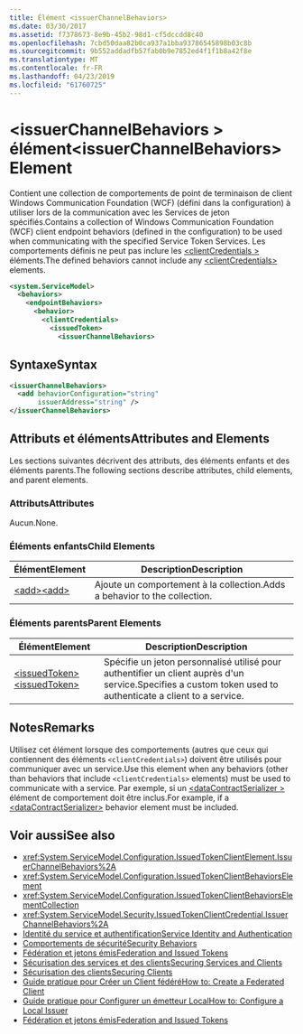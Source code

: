 ```yaml
---
title: Élément <issuerChannelBehaviors>
ms.date: 03/30/2017
ms.assetid: f7378673-8e9b-45b2-98d1-cf5dccdd8c40
ms.openlocfilehash: 7cbd50daa82b0ca937a1bba93786545898b03c8b
ms.sourcegitcommit: 9b552addadfb57fab0b9e7852ed4f1f1b8a42f8e
ms.translationtype: MT
ms.contentlocale: fr-FR
ms.lasthandoff: 04/23/2019
ms.locfileid: "61760725"
---
```

# <a name="issuerchannelbehaviors-element"></a><span data-ttu-id="28c91-102">\<issuerChannelBehaviors > élément</span><span class="sxs-lookup"><span data-stu-id="28c91-102">\<issuerChannelBehaviors> Element</span></span>

<span data-ttu-id="28c91-103">Contient une collection de comportements de point de terminaison de client Windows Communication Foundation (WCF) (défini dans la configuration) à utiliser lors de la communication avec les Services de jeton spécifiés.</span><span class="sxs-lookup"><span data-stu-id="28c91-103">Contains a collection of Windows Communication Foundation (WCF) client endpoint behaviors (defined in the configuration) to be used when communicating with the specified Service Token Services.</span></span> <span data-ttu-id="28c91-104">Les comportements définis ne peut pas inclure les [ \<clientCredentials >](../../../../../docs/framework/configure-apps/file-schema/wcf/clientcredentials.md) éléments.</span><span class="sxs-lookup"><span data-stu-id="28c91-104">The defined behaviors cannot include any [\<clientCredentials>](../../../../../docs/framework/configure-apps/file-schema/wcf/clientcredentials.md) elements.</span></span>

```xml
<system.ServiceModel>
  <behaviors>
    <endpointBehaviors>
      <behavior>
        <clientCredentials>
          <issuedToken>
            <issuerChannelBehaviors>
```

## <a name="syntax"></a><span data-ttu-id="28c91-105">Syntaxe</span><span class="sxs-lookup"><span data-stu-id="28c91-105">Syntax</span></span>

```xml
<issuerChannelBehaviors>
  <add behaviorConfiguration="string"
       issuerAddress="string" />
</issuerChannelBehaviors>
```

## <a name="attributes-and-elements"></a><span data-ttu-id="28c91-106">Attributs et éléments</span><span class="sxs-lookup"><span data-stu-id="28c91-106">Attributes and Elements</span></span>

<span data-ttu-id="28c91-107">Les sections suivantes décrivent des attributs, des éléments enfants et des éléments parents.</span><span class="sxs-lookup"><span data-stu-id="28c91-107">The following sections describe attributes, child elements, and parent elements.</span></span>

### <a name="attributes"></a><span data-ttu-id="28c91-108">Attributs</span><span class="sxs-lookup"><span data-stu-id="28c91-108">Attributes</span></span>

<span data-ttu-id="28c91-109">Aucun.</span><span class="sxs-lookup"><span data-stu-id="28c91-109">None.</span></span>

### <a name="child-elements"></a><span data-ttu-id="28c91-110">Éléments enfants</span><span class="sxs-lookup"><span data-stu-id="28c91-110">Child Elements</span></span>

|<span data-ttu-id="28c91-111">Élément</span><span class="sxs-lookup"><span data-stu-id="28c91-111">Element</span></span>|<span data-ttu-id="28c91-112">Description</span><span class="sxs-lookup"><span data-stu-id="28c91-112">Description</span></span>|
|-------------|-----------------|
|[<span data-ttu-id="28c91-113">\<add></span><span class="sxs-lookup"><span data-stu-id="28c91-113">\<add></span></span>](../../../../../docs/framework/configure-apps/file-schema/wcf/add-of-issuerchannelbehaviors.md)|<span data-ttu-id="28c91-114">Ajoute un comportement à la collection.</span><span class="sxs-lookup"><span data-stu-id="28c91-114">Adds a behavior to the collection.</span></span>|

### <a name="parent-elements"></a><span data-ttu-id="28c91-115">Éléments parents</span><span class="sxs-lookup"><span data-stu-id="28c91-115">Parent Elements</span></span>

|<span data-ttu-id="28c91-116">Élément</span><span class="sxs-lookup"><span data-stu-id="28c91-116">Element</span></span>|<span data-ttu-id="28c91-117">Description</span><span class="sxs-lookup"><span data-stu-id="28c91-117">Description</span></span>|
|-------------|-----------------|
|[<span data-ttu-id="28c91-118">\<issuedToken></span><span class="sxs-lookup"><span data-stu-id="28c91-118">\<issuedToken></span></span>](../../../../../docs/framework/configure-apps/file-schema/wcf/issuedtoken.md)|<span data-ttu-id="28c91-119">Spécifie un jeton personnalisé utilisé pour authentifier un client auprès d'un service.</span><span class="sxs-lookup"><span data-stu-id="28c91-119">Specifies a custom token used to authenticate a client to a service.</span></span>|

## <a name="remarks"></a><span data-ttu-id="28c91-120">Notes</span><span class="sxs-lookup"><span data-stu-id="28c91-120">Remarks</span></span>

<span data-ttu-id="28c91-121">Utilisez cet élément lorsque des comportements (autres que ceux qui contiennent des éléments `<clientCredentials>`) doivent être utilisés pour communiquer avec un service.</span><span class="sxs-lookup"><span data-stu-id="28c91-121">Use this element when any behaviors (other than behaviors that include `<clientCredentials>` elements) must be used to communicate with a service.</span></span> <span data-ttu-id="28c91-122">Par exemple, si un [ \<dataContractSerializer >](../../../../../docs/framework/configure-apps/file-schema/wcf/datacontractserializer-element.md) élément de comportement doit être inclus.</span><span class="sxs-lookup"><span data-stu-id="28c91-122">For example, if a [\<dataContractSerializer>](../../../../../docs/framework/configure-apps/file-schema/wcf/datacontractserializer-element.md) behavior element must be included.</span></span>

## <a name="see-also"></a><span data-ttu-id="28c91-123">Voir aussi</span><span class="sxs-lookup"><span data-stu-id="28c91-123">See also</span></span>

- <xref:System.ServiceModel.Configuration.IssuedTokenClientElement.IssuerChannelBehaviors%2A>
- <xref:System.ServiceModel.Configuration.IssuedTokenClientBehaviorsElement>
- <xref:System.ServiceModel.Configuration.IssuedTokenClientBehaviorsElementCollection>
- <xref:System.ServiceModel.Security.IssuedTokenClientCredential.IssuerChannelBehaviors%2A>
- [<span data-ttu-id="28c91-124">Identité du service et authentification</span><span class="sxs-lookup"><span data-stu-id="28c91-124">Service Identity and Authentication</span></span>](../../../../../docs/framework/wcf/feature-details/service-identity-and-authentication.md)
- [<span data-ttu-id="28c91-125">Comportements de sécurité</span><span class="sxs-lookup"><span data-stu-id="28c91-125">Security Behaviors</span></span>](../../../../../docs/framework/wcf/feature-details/security-behaviors-in-wcf.md)
- [<span data-ttu-id="28c91-126">Fédération et jetons émis</span><span class="sxs-lookup"><span data-stu-id="28c91-126">Federation and Issued Tokens</span></span>](../../../../../docs/framework/wcf/feature-details/federation-and-issued-tokens.md)
- [<span data-ttu-id="28c91-127">Sécurisation des services et des clients</span><span class="sxs-lookup"><span data-stu-id="28c91-127">Securing Services and Clients</span></span>](../../../../../docs/framework/wcf/feature-details/securing-services-and-clients.md)
- [<span data-ttu-id="28c91-128">Sécurisation des clients</span><span class="sxs-lookup"><span data-stu-id="28c91-128">Securing Clients</span></span>](../../../../../docs/framework/wcf/securing-clients.md)
- [<span data-ttu-id="28c91-129">Guide pratique pour Créer un Client fédéré</span><span class="sxs-lookup"><span data-stu-id="28c91-129">How to: Create a Federated Client</span></span>](../../../../../docs/framework/wcf/feature-details/how-to-create-a-federated-client.md)
- [<span data-ttu-id="28c91-130">Guide pratique pour Configurer un émetteur Local</span><span class="sxs-lookup"><span data-stu-id="28c91-130">How to: Configure a Local Issuer</span></span>](../../../../../docs/framework/wcf/feature-details/how-to-configure-a-local-issuer.md)
- [<span data-ttu-id="28c91-131">Fédération et jetons émis</span><span class="sxs-lookup"><span data-stu-id="28c91-131">Federation and Issued Tokens</span></span>](../../../../../docs/framework/wcf/feature-details/federation-and-issued-tokens.md)
